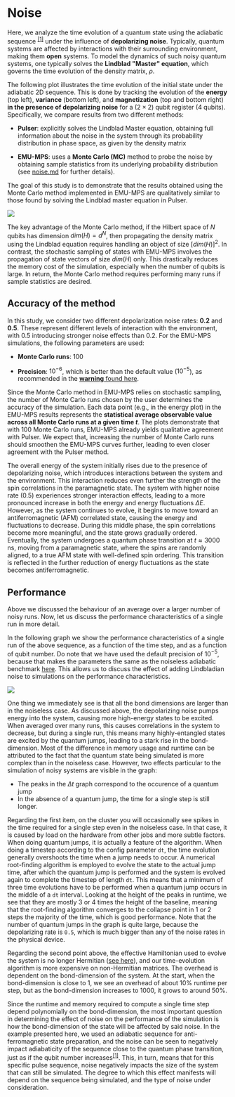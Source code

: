 # Noise

Here, we analyze the time evolution of a quantum state using the adiabatic sequence <sup>[[1]](./index.md#sequences-used)</sup> under the influence of **depolarizing noise**. Typically, quantum systems are affected by interactions with their surrounding environment, making them **open** systems. To model the dynamics of such noisy quantum systems, one typically solves the **Lindblad "Master" equation**, which governs the time evolution of the density matrix, $\rho$.

The following plot illustrates the time evolution of the initial state under the adiabatic $2\text{D}$ sequence. This is done by tracking the evolution of the **energy** (top left), **variance** (bottom left), and **magnetization** (top and bottom right) **in the presence of depolarizing noise** for a $(2\times2)$ qubit register ($4$ qubits). Specifically, we compare results from two different methods:

- **Pulser**: explicitly solves the Lindblad Master equation, obtaining full information about the noise in the system through its probability distribution in phase space, as given by the density matrix

- **EMU-MPS**: uses a **Monte Carlo (MC)** method to probe the noise by obtaining sample statistics from its underlying probability distribution (see [noise.md](../advanced/noise.md) for further details).

The goal of this study is to demonstrate that the results obtained using the Monte Carlo method implemented in EMU-MPS are qualitatively similar to those found by solving the Lindblad master equation in Pulser.

<img src="../benchmark_plots/afm_state_fidelity_with_noise.png">

The key advantage of the Monte Carlo method, if the Hilbert space of $N$ qubits has dimension $dim(H) = d^N$​, then propagating the density matrix using the Lindblad equation requires handling an object of size $[dim(H)]^2$​. In contrast, the stochastic sampling of states with EMU-MPS involves the propagation of state vectors of size $dim(H)$ only. This drastically reduces the memory cost of the simulation, especially when the number of qubits is large. In return, the Monte Carlo method requires performing many runs if sample statistics are desired.

## Accuracy of the method

In this study, we consider two different depolarization noise rates: **$0.2$** and **$0.5$**. These represent different levels of interaction with the environment, with $0.5$ introducing stronger noise effects than $0.2$. For the EMU-MPS simulations, the following parameters are used:

- **Monte Carlo runs**: 100

- **Precision**: $10^{-6}$, which is better than the default value ($10^{-5}$), as recommended in the [**warning** found here](../advanced/noise.md).

Since the Monte Carlo method in EMU-MPS relies on stochastic sampling, the number of Monte Carlo runs chosen by the user determines the accuracy of the simulation. Each data point (e.g., in the energy plot) in the EMU-MPS results represents the **statistical average observable value across all Monte Carlo runs at a given time $t$**. The plots demonstrate that with $100$ Monte Carlo runs, EMU-MPS already yields qualitative agreement with Pulser. We expect that, increasing the number of Monte Carlo runs should smoothen the EMU-MPS curves further, leading to even closer agreement with the Pulser method.

The overall energy of the system initially rises due to the presence of depolarizing noise, which introduces interactions between the system and the environment. This interaction reduces even further the strength of the spin correlations in the paramagnetic state. The system with higher noise rate ($0.5$) experiences stronger interaction effects, leading to a more pronounced increase in both the energy and energy fluctuations $\Delta E$. However, as the system continues to evolve, it begins to move toward an antiferromagnetic (AFM) correlated state, causing the energy and fluctuations to decrease. During this middle phase, the spin correlations become more meaningful, and the state grows gradually ordered. Eventually, the system undergoes a quantum phase transition at $t \approx 3000$ ns, moving from a paramagnetic state, where the spins are randomly aligned, to a true AFM state with well-defined spin ordering. This transition is reflected in the further reduction of energy fluctuations as the state becomes antiferromagnetic.

## Performance

Above we discussed the behaviour of an average over a larger number of noisy runs. Now, let us discuss the performance characteristics of a single run in more detail.

In the following graph we show the performance characteristics of a single run of the above sequence, as a function of the time step, and as a function of qubit number. Do note that we have used the default precision of $10^{-5}$, because that makes the parameters the same as the noiseless adiabatic benchmark [here](./performance.md#adiabatic-sequence). This allows us to discuss the effect of adding Lindbladian noise to simulations on the performance characteristics.

<img src="../benchmark_plots/afm_state_gpu_with_noise.png">

One thing we immediately see is that all the bond dimensions are larger than in the noiseless case. As discussed above, the depolarizing noise pumps energy into the system, causing more high-energy states to be excited. When averaged over many runs, this causes correlations in the system to decrease, but during a single run, this means many highly-entangled states are excited by the quantum jumps, leading to a stark rise in the bond-dimension. Most of the difference in memory usage and runtime can be attributed to the fact that the quantum state being simulated is more complex than in the noiseless case. However, two effects particular to the simulation of noisy systems are visible in the graph:

- The peaks in the $\Delta t$ graph correspond to the occurence of a quantum jump
- In the absence of a quantum jump, the time for a single step is still longer.

Regarding the first item, on the cluster you will occasionally see spikes in the time required for a single step even in the noiseless case. In that case, it is caused by load on the hardware from other jobs and more subtle factors. When doing quantum jumps, it is actually a feature of the algorithm. When doing a timestep according to the config parameter `dt`, the time evolution generally overshoots the time when a jump needs to occur. A numerical root-finding algorithm is employed to evolve the state to the actual jump time, after which the quantum jump is performed and the system is evolved again to complete the timestep of length `dt`. This means that a minimum of three time evolutions have to be performed when a quantum jump occurs in the middle of a `dt` interval. Looking at the height of the peaks in runtime, we see that they are mostly 3 or 4 times the height of the baseline, meaning that the root-finding algorithm converges to the collapse point in 1 or 2 steps the majority of the time, which is good performance. Note that the number of quantum jumps in the graph is quite large, because the depolarizing rate is `0.5`, which is much bigger than any of the noise rates in the physical device.

Regarding the second point above, the effective Hamiltonian used to evolve the system is no longer Hermitian ([see here](../advanced/noise.md)), and our time-evolution algorithm is more expensive on non-Hermitian matrices. The overhead is dependent on the bond-dimension of the system. At the start, when the bond-dimension is close to 1, we see an overhead of about 10% runtime per step, but as the bond-dimension increases to 1000, it grows to around 50%.

Since the runtime and memory required to compute a single time step depend polynomially on the bond-dimension, the most important question in determining the effect of noise on the performance of the simulation is how the bond-dimension of the state will be affected by said noise. In the example presented here, we used an adiabatic sequence for anti-ferromagnetic state preparation, and the noise can be seen to negatively impact adiabaticity of the sequence close to the quantum phase transition, just as if the qubit number increases<sup>[[1]](../advanced/convergence.md)</sup>. This, in turn, means that for this specific pulse sequence, noise negatively impacts the size of the system that can still be simulated. The degree to which this effect manifests will depend on the sequence being simulated, and the type of noise under consideration.
